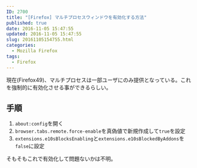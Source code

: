 ```yaml
---
ID: 2700
title: "[Firefox] マルチプロセスウィンドウを有効化する方法"
published: true
date: 2016-11-05 15:47:55
updated: 2016-11-05 15:47:55
slug: 20161105154755.html
categories:
  - Mozilla Firefox
tags:
  - Firefox
---
```


現在(Firefox49)、マルチプロセスは一部ユーザにのみ提供となっている。これを強制的に有効化させる事ができるらしい。

<!--more-->

## 手順

1. `about:config`を開く
1. `browser.tabs.remote.force-enable`を真偽値で新規作成して`true`を設定
1. `extensions.e10sBlocksEnabling`と`extensions.e10sBlockedByAddons`を`false`に設定

そもそもこれで有効化して問題ないかは不明。
